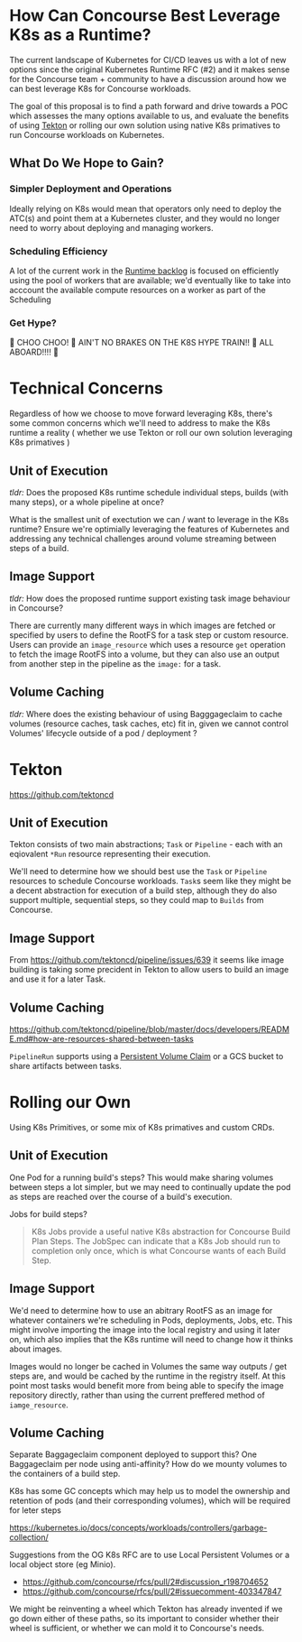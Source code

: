 # How Can Concourse Best Leverage K8s as a Runtime?
The current landscape of Kubernetes for CI/CD leaves us with a lot of new
options since the original Kubernetes Runtime RFC (#2) and it makes sense for
the Concourse team + community to have a discussion around how we can best
leverage K8s for Concourse workloads.

The goal of this proposal is to find a path forward and drive towards a POC
which assesses the many options available to us, and evaluate the benefits of using 
[Tekton](https://cloud.google.com/tekton/) or rolling our own solution using
native K8s primatives to run Concourse workloads on Kubernetes. 

## What Do We Hope to Gain?
### Simpler Deployment and Operations 
Ideally relying on K8s would mean that operators only need to deploy the ATC(s)
and point them at a Kubernetes cluster, and they would no longer need to worry
about deploying and managing workers.

### Scheduling Efficiency
A lot of the current work in the [Runtime
backlog](https://github.com/orgs/concourse/projects/23) is focused on
efficiently using the pool of workers that are available; we'd eventually like
to take into acccount the available compute resources on a worker as part of
the Scheduling

### Get Hype?
🚂  CHOO CHOO! 🚃  AIN'T NO BRAKES ON THE K8S HYPE TRAIN!! 🚃 ALL ABOARD!!!! 🚃

# Technical Concerns
Regardless of how we choose to move forward leveraging K8s, there's some common
concerns which we'll need to address to make the K8s runtime a reality (
whether we use Tekton or roll our own solution leveraging K8s primatives )

## Unit of Execution
*tldr:* Does the proposed K8s runtime schedule individual steps, builds (with
many steps), or a whole pipeline at once?

What is the smallest unit of exectution we can / want to leverage in the K8s
runtime?  Ensure we're optimially leveraging the features of Kubernetes and
addressing any technical challenges around volume streaming between steps of a
build.

## Image Support
*tldr:* How does the proposed runtime support existing task image behaviour in
Concourse?

There are currently many different ways in which images are fetched or
specified by users to define the RootFS for a task step or custom resource.
Users can provide an `image_resource` which uses a resource `get` operation to
fetch the image RootFS into a volume, but they can also use an output from
another step in the pipeline as the `image:` for a task. 

## Volume Caching
*tldr:* Where does the existing behaviour of using Bagggageclaim to cache
volumes (resource caches, task caches, etc) fit in, given we cannot control
Volumes' lifecycle outside of a pod / deployment ?


# Tekton
https://github.com/tektoncd

## Unit of Execution
Tekton consists of two main abstractions; `Task` or `Pipeline` - each with an eqiovalent
`*Run` resource representing their execution.

We'll need to determine how we should best use the `Task` or `Pipeline`
resources to schedule Concourse workloads. `Task`s seem like they might be a
decent abstraction for execution of a build step, although they do also support
multiple, sequential steps, so they could map to `Builds` from Concourse.

## Image Support
From https://github.com/tektoncd/pipeline/issues/639 it seems like image building is taking
some precident in Tekton to allow users to build an image and use it for a later Task.

## Volume Caching
https://github.com/tektoncd/pipeline/blob/master/docs/developers/README.md#how-are-resources-shared-between-tasks

`PipelineRun` supports using a [Persistent Volume
Claim](https://kubernetes.io/docs/concepts/storage/persistent-volumes/#persistentvolumeclaims)
or a GCS bucket to share artifacts between tasks.

# Rolling our Own
Using K8s Primitives, or some mix of K8s primatives and custom CRDs. 

## Unit of Execution
One Pod for a running build's steps? This would make sharing volumes between
steps a lot simpler, but we may need to continually update the pod as steps are
reached over the course of a build's execution.

Jobs for build steps?
> K8s Jobs provide a useful native K8s abstraction for Concourse Build Plan
> Steps. The JobSpec can indicate that a K8s Job should run to completion only
> once, which is what Concourse wants of each Build Step.

## Image Support
We'd need to determine how to use an abitrary RootFS as an image for whatever
containers we're scheduling in Pods, deployments, Jobs, etc. This might involve
importing the image into the local registry and using it later on, which also
implies that the K8s runtime will need to change how it thinks about images. 

Images would no longer be cached in Volumes the same way outputs / get steps
are, and would be cached by the runtime in the registry itself. At this point
most tasks would benefit more from being able to specify the image repository
directly, rather than using the current preffered method of `iamge_resource`.


## Volume Caching
Separate Baggageclaim component deployed to support this? One Baggageclaim per
node using anti-affinity? How do we mounty volumes to the containers of a build
step.

K8s has some GC concepts which may help us to model the ownership and retention
of pods (and their corresponding volumes), which will be required for leter
steps

https://kubernetes.io/docs/concepts/workloads/controllers/garbage-collection/

Suggestions from the OG K8s RFC are to use Local Persistent Volumes or a local
object store (eg Minio).
- https://github.com/concourse/rfcs/pull/2#discussion_r198704652
- https://github.com/concourse/rfcs/pull/2#issuecomment-403347847

We might be reinventing a wheel which Tekton has already invented if we go down
either of these paths, so its important to consider whether their wheel is
sufficient, or whether we can mold it to Concourse's needs.
